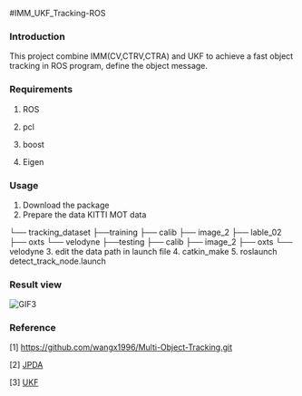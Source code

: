 #IMM_UKF_Tracking-ROS
### Introduction

This project combine IMM(CV,CTRV,CTRA) and UKF to achieve a fast object tracking in ROS program, define the object message.

### Requirements

1. ROS

2. pcl

3. boost

4. Eigen

### Usage
1. Download the package
2. Prepare the data KITTI MOT data 


└── tracking_dataset
  ├──training
       ├── calib
       ├── image_2
       ├── lable_02
       ├── oxts
       └── velodyne
  ├──testing
       ├── calib
       ├── image_2
       ├── oxts
       └── velodyne
3. edit the data path in launch file
4. catkin_make
5. roslaunch detect_track_node.launch


### Result view
![GIF3](https://user-images.githubusercontent.com/55379665/168454565-896ccada-8a8a-4f42-9a3e-722dd2a68a8a.gif)


### Reference

[1] https://github.com/wangx1996/Multi-Object-Tracking.git

[2] [JPDA](https://github.com/apennisi/jpdaf_tracking)

[3] [UKF](https://github.com/mithi/fusion-ukf)


